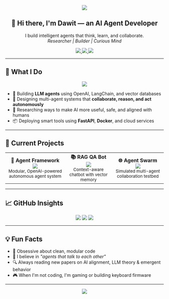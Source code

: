 <!-- Banner (Optional: replace with your custom banner image) -->
<p align="center">
  <img src="https://capsule-render.vercel.app/api?type=waving&color=0:2d2d2d,100:6e40c9&height=200&section=header&text=Dawit%20Berhanu&fontSize=40&fontColor=ffffff" />
</p>

<!-- Intro -->
<h2 align="center">👋 Hi there, I'm Dawit — an AI Agent Developer</h2>
<p align="center">
  I build intelligent agents that think, learn, and collaborate.
  <br />
  <em>Researcher | Builder | Curious Mind</em>
</p>

<!-- Socials -->
<p align="center">
  <a href="https://github.com/davesovm">
    <img src="https://img.shields.io/badge/GitHub-davesovm-181717?style=for-the-badge&logo=github" />
  </a>
  <a href="mailto:youremail@example.com">
    <img src="https://img.shields.io/badge/Email-Contact_Me-0078D4?style=for-the-badge&logo=gmail&logoColor=white" />
  </a>
  <a href="https://linkedin.com/in/YOUR-LINKEDIN">
    <img src="https://img.shields.io/badge/LinkedIn-Connect-0A66C2?style=for-the-badge&logo=linkedin" />
  </a>
</p>

---

## 🧠 What I Do

<p align="center">
  <img src="https://skillicons.dev/icons?i=python,fastapi,docker,openai,git,github,vscode" />
</p>

- 🤖 Building **LLM agents** using OpenAI, LangChain, and vector databases  
- 🔁 Designing multi-agent systems that **collaborate, reason, and act autonomously**  
- 🧪 Researching ways to make AI more useful, safe, and aligned with humans  
- 📦 Deploying smart tools using **FastAPI**, **Docker**, and cloud services

---

## 🔭 Current Projects

<table>
  <tr>
    <td align="center"><b>🧠 Agent Framework</b><br/><img src="https://img.icons8.com/dusk/64/artificial-intelligence.png"/><br/><sub>Modular, OpenAI-powered autonomous agent system</sub></td>
    <td align="center"><b>📚 RAG QA Bot</b><br/><img src="https://img.icons8.com/dusk/64/chatbot.png"/><br/><sub>Context-aware chatbot with vector memory</sub></td>
    <td align="center"><b>🌐 Agent Swarm</b><br/><img src="https://img.icons8.com/dusk/64/bot.png"/><br/><sub>Simulated multi-agent collaboration testbed</sub></td>
  </tr>
</table>

---

## 📈 GitHub Insights

<p align="center">
  <img src="https://github-readme-stats.vercel.app/api?username=davesovm&show_icons=true&theme=radical" />
  <img src="https://github-readme-streak-stats.herokuapp.com?user=davesovm&theme=radical" />
  <img src="https://github-readme-stats.vercel.app/api/top-langs/?username=davesovm&layout=compact&theme=radical" />
</p>

---

## 💡 Fun Facts

- 🧠 Obsessive about clean, modular code  
- 🌌 I believe in *"agents that talk to each other"*  
- 🔍 Always reading new papers on AI alignment, LLM theory & emergent behavior  
- 🎮 When I'm not coding, I'm gaming or building keyboard firmware  

---

<p align="center">
  <img src="https://capsule-render.vercel.app/api?type=waving&color=0:6e40c9,100:2d2d2d&height=120&section=footer" />
</p>
